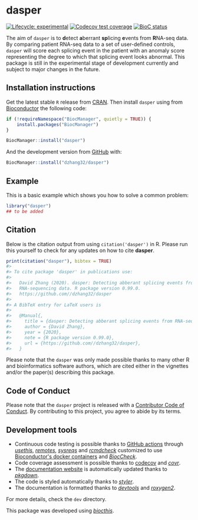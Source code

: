 
<!-- README.md is generated from README.Rmd. Please edit that file -->
dasper
======

<!-- badges: start -->
[![Lifecycle: experimental](https://img.shields.io/badge/lifecycle-experimental-orange.svg)](https://www.tidyverse.org/lifecycle/#experimental) [![Codecov test coverage](https://codecov.io/gh/dzhang32/dasper/branch/master/graph/badge.svg)](https://codecov.io/gh/dzhang32/dasper?branch=master) [![BioC status](http://www.bioconductor.org/shields/build/release/bioc/dasper.svg)](https://bioconductor.org/checkResults/release/bioc-LATEST/dasper) <!-- badges: end -->

The aim of `dasper` is to **d**etect **a**berrant **sp**licing **e**vents from **R**NA-seq data. By comparing patient RNA-seq data to a set of user-defined controls, `dasper` will score each splicing event in the patient with an anomaly score representing the degree to which that splicing event looks abnormal. This package is still in the experimental stage of development currently and subject to major changes in the future.

Installation instructions
-------------------------

Get the latest stable `R` release from [CRAN](http://cran.r-project.org/). Then install `dasper` using from [Bioconductor](http://bioconductor.org/) the following code:

``` r
if (!requireNamespace("BiocManager", quietly = TRUE)) {
    install.packages("BiocManager")
}

BiocManager::install("dasper")
```

And the development version from [GitHub](https://github.com/) with:

``` r
BiocManager::install("dzhang32/dasper")
```

Example
-------

This is a basic example which shows you how to solve a common problem:

``` r
library("dasper")
## to be added
```

Citation
--------

Below is the citation output from using `citation('dasper')` in R. Please run this yourself to check for any updates on how to cite **dasper**.

``` r
print(citation("dasper"), bibtex = TRUE)
#> 
#> To cite package 'dasper' in publications use:
#> 
#>   David Zhang (2020). dasper: Detecting abberant splicing events from
#>   RNA-sequencing data. R package version 0.99.0.
#>   https://github.com//dzhang32/dasper
#> 
#> A BibTeX entry for LaTeX users is
#> 
#>   @Manual{,
#>     title = {dasper: Detecting abberant splicing events from RNA-sequencing data},
#>     author = {David Zhang},
#>     year = {2020},
#>     note = {R package version 0.99.0},
#>     url = {https://github.com//dzhang32/dasper},
#>   }
```

Please note that the `dasper` was only made possible thanks to many other R and bioinformatics software authors, which are cited either in the vignettes and/or the paper(s) describing this package.

Code of Conduct
---------------

Please note that the `dasper` project is released with a [Contributor Code of Conduct](https://contributor-covenant.org/version/2/0/CODE_OF_CONDUCT.html). By contributing to this project, you agree to abide by its terms.

Development tools
-----------------

-   Continuous code testing is possible thanks to [GitHub actions](https://www.tidyverse.org/blog/2020/04/usethis-1-6-0/) through *[usethis](https://CRAN.R-project.org/package=usethis)*, *[remotes](https://CRAN.R-project.org/package=remotes)*, *[sysreqs](https://github.com/r-hub/sysreqs)* and *[rcmdcheck](https://CRAN.R-project.org/package=rcmdcheck)* customized to use [Bioconductor's docker containers](https://www.bioconductor.org/help/docker/) and *[BiocCheck](https://bioconductor.org/packages/3.9/BiocCheck)*.
-   Code coverage assessment is possible thanks to [codecov](https://codecov.io/gh) and *[covr](https://CRAN.R-project.org/package=covr)*.
-   The [documentation website](http://dzhang32.github.io/dasper) is automatically updated thanks to *[pkgdown](https://CRAN.R-project.org/package=pkgdown)*.
-   The code is styled automatically thanks to *[styler](https://CRAN.R-project.org/package=styler)*.
-   The documentation is formatted thanks to *[devtools](https://CRAN.R-project.org/package=devtools)* and *[roxygen2](https://CRAN.R-project.org/package=roxygen2)*.

For more details, check the `dev` directory.

This package was developed using *[biocthis](https://github.com/lcolladotor/biocthis)*.
